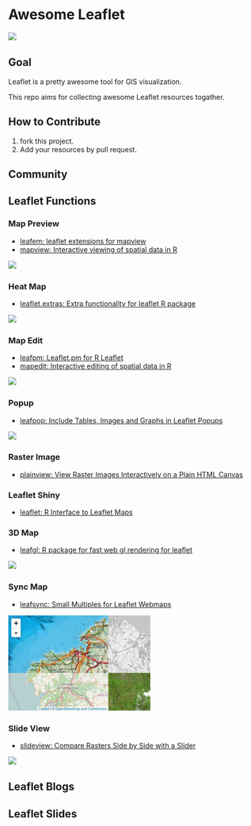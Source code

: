 # Awesome Leaflet

![](https://camo.githubusercontent.com/1997c7e760b163a61aba3a2c98f21be8c524be29/68747470733a2f2f617765736f6d652e72652f62616467652e737667)

## Goal

Leaflet is a pretty awesome tool for GIS visualization.

This repo aims for collecting awesome Leaflet resources togather.

## How to Contribute

1. fork this project.
2. Add your resources by pull request.

## Community

## Leaflet Functions

### Map Preview

+ [leafem: leaflet extensions for mapview](https://github.com/r-spatial/leafem)
+ [mapview: Interactive viewing of spatial data in R](https://github.com/r-spatial/mapview)

![](https://github.com/r-spatial/mapview/raw/develop/man/figures/basic_small.png)

### Heat Map

+ [leaflet.extras: Extra functionality for leaflet R package](https://github.com/bhaskarvk/leaflet.extras)

![](https://leanpub.com/site_images/leaflet-tips-and-tricks/heatmap-02.png)

### Map Edit

+ [leafpm: Leaflet.pm for R Leaflet](https://github.com/r-spatial/leafpm)
+ [mapedit: Interactive editing of spatial data in R](https://github.com/r-spatial/mapedit)

![](https://www.r-spatial.org/images/edit_map_screenshot.gif)

### Popup

+ [leafpop: Include Tables, Images and Graphs in Leaflet Popups](https://github.com/r-spatial/leafpop)

![](https://github.com/r-spatial/leafpop/blob/master/man/figures/README-image.png)

### Raster Image

+ [plainview: View Raster Images Interactively on a Plain HTML Canvas](https://github.com/r-spatial/plainview)

### Leaflet Shiny

+ [leaflet: R Interface to Leaflet Maps](https://rstudio.github.io/leaflet/shiny.html)

### 3D Map

+ [leafgl: R package for fast web gl rendering for leaflet](https://github.com/r-spatial/leafgl)

![](https://github.com/r-spatial/leafgl/blob/master/readme_figs/pts_blue.png)

### Sync Map

+ [leafsync: Small Multiples for Leaflet Webmaps](https://github.com/r-spatial/leafsync)

![](https://github.com/jieter/Leaflet.Sync/raw/master/offset_animation.gif)

### Slide View

+ [slideview: Compare Rasters Side by Side with a Slider](https://github.com/r-spatial/slideview)

![](https://github.com/r-spatial/slideview/raw/master/man/figures/slideview.gif)


## Leaflet Blogs

## Leaflet Slides
